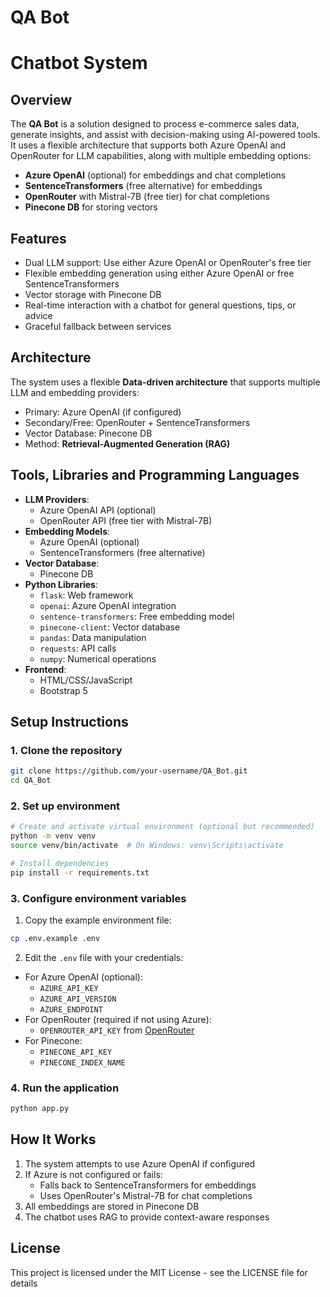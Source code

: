 # QA Bot
# Chatbot System

## Overview
The **QA Bot** is a solution designed to process e-commerce sales data, generate insights, and assist with decision-making using AI-powered tools. It uses a flexible architecture that supports both Azure OpenAI and OpenRouter for LLM capabilities, along with multiple embedding options:
- **Azure OpenAI** (optional) for embeddings and chat completions
- **SentenceTransformers** (free alternative) for embeddings
- **OpenRouter** with Mistral-7B (free tier) for chat completions
- **Pinecone DB** for storing vectors

## Features
- Dual LLM support: Use either Azure OpenAI or OpenRouter's free tier
- Flexible embedding generation using either Azure OpenAI or free SentenceTransformers
- Vector storage with Pinecone DB
- Real-time interaction with a chatbot for general questions, tips, or advice
- Graceful fallback between services

## Architecture
The system uses a flexible **Data-driven architecture** that supports multiple LLM and embedding providers:
- Primary: Azure OpenAI (if configured)
- Secondary/Free: OpenRouter + SentenceTransformers
- Vector Database: Pinecone DB
- Method: **Retrieval-Augmented Generation (RAG)**

## Tools, Libraries and Programming Languages
- **LLM Providers**:
  - Azure OpenAI API (optional)
  - OpenRouter API (free tier with Mistral-7B)
- **Embedding Models**:
  - Azure OpenAI (optional)
  - SentenceTransformers (free alternative)
- **Vector Database**:
  - Pinecone DB
- **Python Libraries**:
  - `flask`: Web framework
  - `openai`: Azure OpenAI integration
  - `sentence-transformers`: Free embedding model
  - `pinecone-client`: Vector database
  - `pandas`: Data manipulation
  - `requests`: API calls
  - `numpy`: Numerical operations
- **Frontend**:
  - HTML/CSS/JavaScript
  - Bootstrap 5

## Setup Instructions

### 1. Clone the repository
```bash
git clone https://github.com/your-username/QA_Bot.git
cd QA_Bot
```

### 2. Set up environment
```bash
# Create and activate virtual environment (optional but recommended)
python -m venv venv
source venv/bin/activate  # On Windows: venv\Scripts\activate

# Install dependencies
pip install -r requirements.txt
```

### 3. Configure environment variables
1. Copy the example environment file:
```bash
cp .env.example .env
```

2. Edit the `.env` file with your credentials:
- For Azure OpenAI (optional):
  - `AZURE_API_KEY`
  - `AZURE_API_VERSION`
  - `AZURE_ENDPOINT`
- For OpenRouter (required if not using Azure):
  - `OPENROUTER_API_KEY` from [OpenRouter](https://openrouter.ai/)
- For Pinecone:
  - `PINECONE_API_KEY`
  - `PINECONE_INDEX_NAME`

### 4. Run the application
```bash
python app.py
```

## How It Works
1. The system attempts to use Azure OpenAI if configured
2. If Azure is not configured or fails:
   - Falls back to SentenceTransformers for embeddings
   - Uses OpenRouter's Mistral-7B for chat completions
3. All embeddings are stored in Pinecone DB
4. The chatbot uses RAG to provide context-aware responses

## License
This project is licensed under the MIT License - see the LICENSE file for details






